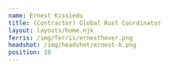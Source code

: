 ```yaml
---
name: Ernest Kissiedu
title: (Contractor) Global Rust Coordinator
layout: layouts/home.njk
ferris: /img/ferris/ernesthover.png
headshot: /img/headshot/ernest-k.png
position: 10
---
```

